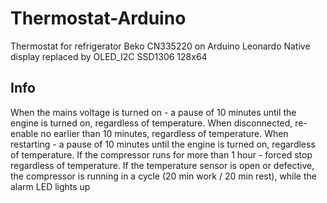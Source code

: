 # Thermostat-Arduino
 Thermostat for refrigerator Beko CN335220 on Arduino Leonardo
 Native display replaced by OLED_I2C SSD1306 128x64

 ## Info
 When the mains voltage is turned on - a pause of 10 minutes until the engine is turned on, regardless of temperature.
When disconnected, re-enable no earlier than 10 minutes, regardless of temperature.
When restarting - a pause of 10 minutes until the engine is turned on, regardless of temperature.
If the compressor runs for more than 1 hour - forced stop regardless of temperature.
If the temperature sensor is open or defective, the compressor is running
in a cycle (20 min work / 20 min rest), while the alarm LED lights up
